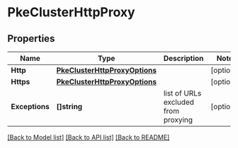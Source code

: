 # PkeClusterHttpProxy

## Properties

Name | Type | Description | Notes
------------ | ------------- | ------------- | -------------
**Http** | [**PkeClusterHttpProxyOptions**](PKEClusterHTTPProxyOptions.md) |  | [optional] 
**Https** | [**PkeClusterHttpProxyOptions**](PKEClusterHTTPProxyOptions.md) |  | [optional] 
**Exceptions** | **[]string** | list of URLs excluded from proxying | [optional] 

[[Back to Model list]](../README.md#documentation-for-models) [[Back to API list]](../README.md#documentation-for-api-endpoints) [[Back to README]](../README.md)


